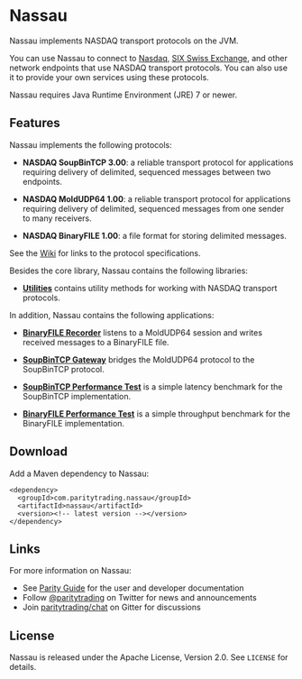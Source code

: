 Nassau
======

Nassau implements NASDAQ transport protocols on the JVM.

You can use Nassau to connect to [Nasdaq][], [SIX Swiss Exchange][], and
other network endpoints that use NASDAQ transport protocols. You can also
use it to provide your own services using these protocols.

  [Nasdaq]: http://nasdaq.com
  [SIX Swiss Exchange]: http://six-swiss-exchange.com

Nassau requires Java Runtime Environment (JRE) 7 or newer.


Features
--------

Nassau implements the following protocols:

- **NASDAQ SoupBinTCP 3.00**: a reliable transport protocol for applications
  requiring delivery of delimited, sequenced messages between two endpoints.

- **NASDAQ MoldUDP64 1.00**: a reliable transport protocol for applications
  requiring delivery of delimited, sequenced messages from one sender to many
  receivers.

- **NASDAQ BinaryFILE 1.00**: a file format for storing delimited messages.

See the [Wiki][] for links to the protocol specifications.

  [Wiki]: https://github.com/paritytrading/nassau/wiki/

Besides the core library, Nassau contains the following libraries:

- [**Utilities**](nassau-util) contains utility methods for working with
  NASDAQ transport protocols.

In addition, Nassau contains the following applications:

- [**BinaryFILE Recorder**](nassau-binaryfile-recorder) listens to a
  MoldUDP64 session and writes received messages to a BinaryFILE file.

- [**SoupBinTCP Gateway**](nassau-soupbintcp-gateway) bridges the MoldUDP64
  protocol to the SoupBinTCP protocol.

- [**SoupBinTCP Performance Test**](nassau-soupbintcp-perf-test) is a simple
  latency benchmark for the SoupBinTCP implementation.

- [**BinaryFILE Performance Test**](nassau-binaryfile-perf-test) is a simple
  throughput benchmark for the BinaryFILE implementation.


Download
--------

Add a Maven dependency to Nassau:

    <dependency>
      <groupId>com.paritytrading.nassau</groupId>
      <artifactId>nassau</artifactId>
      <version><!-- latest version --></version>
    </dependency>


Links
-----

For more information on Nassau:

- See [Parity Guide](https://github.com/paritytrading/documentation) for the
  user and developer documentation
- Follow [@paritytrading](https://twitter.com/paritytrading) on Twitter for
  news and announcements
- Join [paritytrading/chat](https://gitter.im/paritytrading/chat) on Gitter
  for discussions


License
-------

Nassau is released under the Apache License, Version 2.0. See `LICENSE` for
details.

